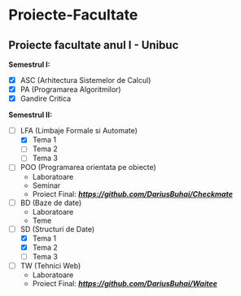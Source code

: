 # Proiecte-Facultate
## Proiecte facultate anul I - Unibuc

**Semestrul I:**
- [x] ASC (Arhitectura Sistemelor de Calcul)
- [x] PA (Programarea Algoritmilor)
- [x] Gandire Critica

**Semestrul II:**
- [ ] LFA (Limbaje Formale si Automate)
  - [x] Tema 1
  - [ ] Tema 2
  - [ ] Tema 3
- [ ] POO (Programarea orientata pe obiecte)
  - Laboratoare
  - Seminar
  - Proiect Final: ***https://github.com/DariusBuhai/Checkmate***
- [ ] BD (Baze de date)
  - Laboratoare
  - Teme
- [ ] SD (Structuri de Date)
  - [x] Tema 1
  - [x] Tema 2
  - [ ] Tema 3
- [ ] TW (Tehnici Web)
  - Laboratoare
  - Proiect Final: ***https://github.com/DariusBuhai/Waitee***
